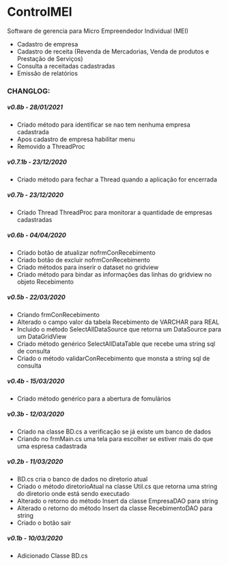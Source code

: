 # ControlMEI

Software de gerencia para Micro Empreendedor Individual (MEI)
- Cadastro de empresa
- Cadastro de receita (Revenda de Mercadorias, Venda de produtos e Prestação de Serviços)
- Consulta a receitadas cadastradas
- Emissão de relatórios

### CHANGLOG:

##### v0.8b - 28/01/2021
- Criado método para identificar se nao tem nenhuma empresa cadastrada
- Apos cadastro de empresa habilitar menu
- Removido a ThreadProc

##### v0.7.1b - 23/12/2020
- Criado método para fechar a Thread quando a aplicação for encerrada

##### v0.7b - 23/12/2020
- Criado Thread ThreadProc para monitorar a quantidade de empresas cadastradas

##### v0.6b - 04/04/2020
- Criado botão de atualizar nofrmConRecebimento
- Criado botão de excluir nofrmConRecebimento
- Criado métodos para inserir o dataset no gridview
- Criado método para bindar as informações das linhas do gridview no objeto Recebimento

##### v0.5b - 22/03/2020
- Criando frmConRecebimento
- Alterado o campo valor da tabela Recebimento de VARCHAR para REAL
- Incluido o método SelectAllDataSource que retorna um DataSource para um DataGridView
- Criado método genérico SelectAllDataTable que recebe uma string sql de consulta
- Criado o método validarConRecebimento que monsta a string sql de consulta

##### v0.4b - 15/03/2020
- Criado método genérico para a abertura de fomulários

##### v0.3b - 12/03/2020
- Criado na classe BD.cs a verificação se já existe um banco de dados
- Criando no frmMain.cs uma tela para escolher se estiver mais do que uma espresa cadastrada

##### v0.2b - 11/03/2020
- BD.cs cria o banco de dados no diretorio atual
- Criado o método diretorioAtual na classe Util.cs que retorna uma string do diretorio onde está sendo executado
- Alterado o retorno do método Insert da classe EmpresaDAO para string
- Alterado o retorno do método Insert da classe RecebimentoDAO para string
- Criado o botão sair

##### v0.1b - 10/03/2020
- Adicionado Classe BD.cs 